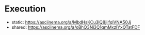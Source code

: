 # Execution

* static: https://asciinema.org/a/MbdHsKCu3lQ8jiifqlVNA50Jj
* shared: https://asciinema.org/a/oBhQ3Ni3Q1qmMxzIYxQTatFDF